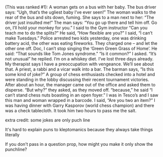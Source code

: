 (This was ranked #1): A woman gets on a bus with her baby. The bus driver says: “Ugh, that’s the ugliest baby I’ve ever seen!” The woman walks to the rear of the bus and sits down, fuming. She says to a man next to her: “The driver just insulted me!” The man says: “You go up there and tell him off. Go on, I’ll hold your monkey for you.”
I said to the Gym instructor “Can you teach me to do the splits?” He said, “How flexible are you?” I said, “I can’t make Tuesdays.”
Police arrested two kids yesterday, one was drinking battery acid, the other was eating fireworks. They charged one – and let the other one off.
Doc, I can’t stop singing the ‘Green Green Grass of Home’. He said: “That sounds like Tom Jones syndrome.” “Is it common?” I asked.  “It’s not unusual” he replied.
I’m on a whiskey diet. I’ve lost three days already.
My therapist says I have a preoccupation with vengeance. We’ll see about that.
A priest, a rabbi and a vicar walk into a bar. The barman says, “Is this some kind of joke?”
A group of chess enthusiasts checked into a hotel and were standing in the lobby discussing their recent tournament victories. After about an hour, the manager came out of the office and asked them to disperse. “But why?” they asked, as they moved off. “because,” he said “I can’t stand chess nuts boasting in an open foyer.”
I was in Tesco’s and I saw this man and woman wrapped in a barcode. I said, “Are you two an item?”
I was having dinner with Garry Kasporov (world chess champion) and there was a check tablecloth. It took him two hours to pass me the salt.

extra credit:
some jokes are only puch line

It's hard to explain puns to kleptomanics because they always take things literally

If you don't pass in a question prop, how might you make it only show the punchline?